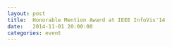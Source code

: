 ```yaml
---
layout: post
title:  Honorable Mention Award at IEEE InfoVis'14
date:   2014-11-01 20:00:00
categories: event
---
```

